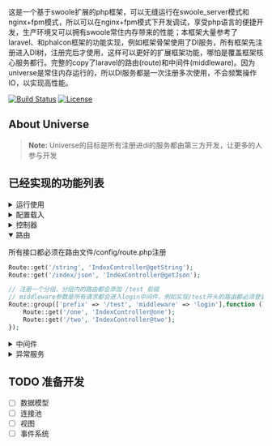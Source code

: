 这是一个基于swoole扩展的php框架，可以无缝运行在swoole_server模式和nginx+fpm模式，所以可以在nginx+fpm模式下开发调试，享受php语言的便捷开发，生产环境又可以拥有swoole常住内存带来的性能；本框架大量参考了laravel、和phalcon框架的功能实现，例如框架骨架使用了DI服务，所有框架先注册进入DI树，注册完后才使用，这样可以更好的扩展框架功能，哪怕是覆盖框架核心服务都行。完整的copy了laravel的路由(route)和中间件(middleware)。因为universe是常住内存运行的，所以DI服务都是一次注册多次使用，不会频繁操作IO，以实现高性能。

<p align="">
<a href="https://packagist.org/packages/selden1992/Universe"><img src="https://travis-ci.org/laravel/framework.svg" alt="Build Status"></a>
<a href="https://packagist.org/packages/selden1992/Universe"><img src="https://poser.pugx.org/laravel/framework/license.svg" alt="License"></a>
</p>

## About Universe

> **Note:** Universe的目标是所有注册进di的服务都由第三方开发，让更多的人参与开发

## 已经实现的功能列表

<details>
    <summary>运行使用</summary>
    
- fpm模式   ：   配置nginx到项目/public目录
- swoole模式：进入项目目录运行 php server.php；命令行启动时，文件更改不会立即生效，需要重启服务
    
</details>

<details>
    <summary>配置载入</summary>
    
所有的配置都在config目录下，默认加载配置文件
~~~~
universe/config/app.php
~~~~
    
</details>
<details>
    <summary>控制器</summary>

一个基础的控制器定义
    
~~~~php
namespace App\Http\Controllers;

class IndexController extends Controller
{
    public function getString()
    {
        return '输出字符串;获取请求参数:'.$this->request->get('id','int',0);
    }

    public function getJson()
    {
        return [
            'time'=>time(),
            'string'=>'响应json格式，自动加Json Header',
        ];
    }
}
~~~~

访问上面示范两个函数需要添加路由，路由文件在 /config/route.php
    
~~~~php
Route::get('/string', 'IndexController@getString');
Route::get('/index/json', 'IndexController@getJson');
~~~~

路由器访问   http://test.test/index/json  就可以进入  getJson

</details>

<details open="open">
    <summary>路由</summary>
    
所有接口都必须在路由文件/config/route.php注册
~~~~php
Route::get('/string', 'IndexController@getString');
Route::get('/index/json', 'IndexController@getJson');

// 注册一个分组，分组内的路由都会添加 /test 前缀
// middleware参数是所有请求都会进入login中间件，例如实现/test开头的路由都必须登录后才能访问
Route::group(['prefix' => '/test', 'middleware' => 'login'],function () {
    Route::get('/one', 'IndexController@one');
    Route::get('/two', 'IndexController@two');
});
~~~~

</details>

<details>
    <summary>中间件</summary>
    
- fpm模式:   配置nginx到项目/public目录
- swoole模式:进入项目更目录运行 php server.php
    
</details>

<details>
    <summary>异常服务</summary>
    
- fpm模式:   配置nginx到项目/public目录
- swoole模式:进入项目更目录运行 php server.php
    
</details>

## TODO 准备开发

- [ ] 数据模型
- [ ] 连接池
- [ ] 视图
- [ ] 事件系统
